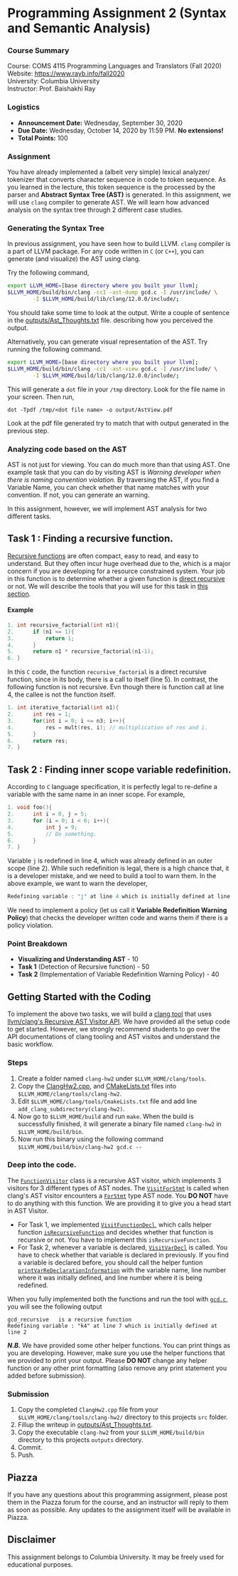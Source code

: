 # Programming Assignment 2 (Syntax and Semantic Analysis)

### Course Summary

Course: COMS 4115 Programming Languages and Translators (Fall 2020)  
Website: https://www.rayb.info/fall2020  
University: Columbia University  
Instructor: Prof. Baishakhi Ray


### Logistics
* **Announcement Date:** Wednesday, September 30, 2020
* **Due Date:** Wednesday, October 14, 2020 by 11:59 PM. **No extensions!**
* **Total Points:** 100

### Assignment
You have already implemented a (albeit very simple) lexical analyzer/ tokenizer that converts character sequence in 
code to token sequence. As you learned in the lecture, this token sequence is the processed by the parser and 
**Abstract Syntax Tree (AST)** is generated. In this assignment, we will use `clang` compiler to generate AST. 
We will learn how advanced analysis on the syntax tree through 2 different case studies. 

### Generating the Syntax Tree
In previous assignment, you have seen how to build LLVM. `clang` compiler is a part of LLVM package. 
For any code written in `C` (or `C++`), you can generate (and visualize) the AST using clang. 

Try the following command,

```sh
export LLVM_HOME=[base directory where you built your llvm];
$LLVM_HOME/build/bin/clang -cc1 -ast-dump gcd.c -I /usr/include/ \
        -I $LLVM_HOME/build/lib/clang/12.0.0/include/;
```

You should take some time to look at the output. Write a couple of sentence in the [outputs/Ast_Thoughts.txt](outputs/Ast_Thoughts.txt)
 file. describing how you perceived the output.   
 
 Alternatively, you can generate visual representation of the AST. 
 Try running the following command. 
 
```sh
export LLVM_HOME=[base directory where you built your llvm];
$LLVM_HOME/build/bin/clang -cc1 -ast-view gcd.c -I /usr/include/ \
        -I $LLVM_HOME/build/lib/clang/12.0.0/include/;
```

This will generate a `dot` file in your `/tmp` directory. Look for the file name in your screen. Then run, 
```
dot -Tpdf /tmp/<dot file name> -o output/AstView.pdf
```
Look at the pdf file generated try to match that with output generated in the previous step. 

### Analyzing code based on the AST
AST is not just for viewing. You can do much more than that using AST. One example task that you can do by visiting 
AST is _Warning developer when there is naming convention violation._ By traversing the AST, if you find a Variable Name, 
you can check whether that name matches with your convention. If not, you can generate an warning.

In this assignment, however, we will implement AST analysis for two different tasks. 
## Task 1 : Finding a recursive function. 
[Recursive functions](https://en.wikipedia.org/wiki/Recursion_(computer_science)) are often compact, 
easy to read, and easy to understand. But they often incur huge overhead due to 
the, which is a major concern if you are developing for a resource constrained system. Your job in this function is to 
determine whether a given function is [direct recursive](https://www.educative.io/courses/recursion-for-coding-interviews-in-cpp/BnKojpzLl2W) 
or not. We will describe the tools that you will use for this task in [this section](#logistics-and-getting-started).

#### Example
```c
1. int recursive_factorial(int n1){
2.      if (n1 <= 1){
3.		    return 1;
4.	    }
5.	    return n1 * recursive_factorial(n1-1);
6. }
```
In this `C` code, the function `recursive_factorial` is a direct recursive function, since in its body, there is a call
to itself (line 5). In contrast, the following function is not recursive. Evn though there is function call at 
line 4, the callee is not the function itself.
```c
1. int iterative_factorial(int n1){
2.	    int res = 1;
3.	    for(int i = 0; i <= n3; i++){
4.		    res = mult(res, i); // multiplication of res and i.
5.	    }
6.	    return res;
7. }
``` 

## Task 2 : Finding inner scope variable redefinition.
According to `C` language specification, it is perfectly legal to re-define a variable with the same name in an inner scope.
For example, 
```c
1. void foo(){
2.      int i = 0, j = 5;
3.      for (i = 0; i < 6; i++){
4.          int j = 9;
5.          // Do something.
6.      }
7. }
```
Variable `j` is redefined in line 4, which was already defined in an outer scope (line 2). While such redefinition 
is legal, there is a high chance that, it is a developer mistake, and we need to build a tool to warn them.
In the above example, we want to warn the developer, 
```c
Redefining variable : "j" at line 4 which is initially defined at line 2
```
We need to implement a policy (let us call it **Variable Redefinition Warning Policy**) that checks the developer
written code and warns them if there is a policy violation. 
    
### Point Breakdown
* **Visualizing and Understanding AST** - 10
* **Task 1** (Detection of Recursive function) - 50
* **Task 2** (Implementation of Variable Redefinition Warning Policy) - 40 

## Getting Started with the Coding 
To implement the above two tasks, we will build a [clang tool](https://clang.llvm.org/docs/LibTooling.html) that 
uses [llvm/clang's Recursive AST Visitor API](https://clang.llvm.org/doxygen/classclang_1_1RecursiveASTVisitor.html).
We have provided all the setup code to get started. However, we strongly recommend students to go over the
API documentations of clang tooling and AST visitos and understand the basic workflow. 
 
### Steps
1. Create a folder named `clang-hw2` under `$LLVM_HOME/clang/tools`.
2. Copy the [ClangHw2.cpp](src/ClangHw2.cpp), and [CMakeLists.txt](src/CMakeLists.txt) files into 
`$LLVM_HOME/clang/tools/clang-hw2`.
3. Edit `$LLVM_HOME/clang/tools/CmakeLists.txt` file and add line `add_clang_subdirectory(clang-hw2)`. 
4. Now go to `$LLVM_HOME/build` and run `make`. When the build is successfully finished, it will generate 
a binary file named `clang-hw2` in `$LLVM_HOME/build/bin`. 
5. Now run this binary using the following command <br/>
`$LLVM_HOME/build/bin/clang-hw2 gcd.c --`

### Deep into the code.
The [`FunctionVisitor`](src/ClangHw2.cpp#L59) class is a recursive AST visitor, which implements 3 visitors
for 3 different types of AST nodes. The [`VisitForStmt`](src/ClangHw2.cpp#L89) is called when clang's AST visitor
encounters a [`ForStmt`](https://clang.llvm.org/doxygen/classclang_1_1ForStmt.html) type AST node. You **DO NOT** 
have to do anything with this function. We are providing it to give you a head start in AST Visitor. 

* For Task 1, we implemented [`VisitFunctionDecl`](src/ClangHw2.cpp#L69), which calls helper function 
[`isRecursiveFunction`](src/ClangHw2.cpp#L64) and decides whether that function is recursive or not. You have 
to implement this `isRecursiveFunction`. 
* For Task 2, whenever a variable is declared, [`VisitVarDecl`](src/ClangHw2.cpp#L81) is called. You have to 
check whether that variable is declared in previously. If you find a variable is declared before, 
you should call the helper funtion [`printVarReDeclarationInformation`](src/ClangHw2.cpp#L37) with the variable name, 
line number where it was initially defined, and line number where it is being redefined. 

When you fully implemented both the functions and run the tool with [`gcd.c`](gcd.c), you will see the following output
```
gcd_recursive	is a recursive function
Redefining variable : "k4" at line 7 which is initially defined at line 2
```

***N.B.*** We have provided some other helper functions. You can print things as you are developing. However, make sure
you use the helper functions that we provided to print your output. Please **DO NOT** change any helper function 
or any other print formatting (also remove any print statement you added before submission).  

### Submission
1. Copy the completed `ClangHw2.cpp` file from your `$LLVM_HOME/clang/tools/clang-hw2/` directory to this projects `src`
folder. 
2. Fillup the writeup in [outputs/Ast_Thoughts.txt](outputs/Ast_Thoughts.txt). 
3. Copy the executable `clang-hw2` from your `$LLVM_HOME/build/bin` directory to this projects `outputs` directory.
4. Commit.
5. Push.

## Piazza
If you have any questions about this programming assignment, please post them in the Piazza forum for the course, and an instructor will reply to them as soon as possible. Any updates to the assignment itself will be available in Piazza.


## Disclaimer
This assignment belongs to Columbia University. It may be freely used for educational purposes.

